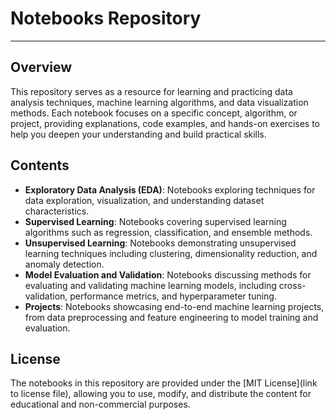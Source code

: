 # Notebooks Repository
---

## Overview

This repository serves as a resource for learning and practicing data analysis techniques, machine learning algorithms, and data visualization methods. Each notebook focuses on a specific concept, algorithm, or project, providing explanations, code examples, and hands-on exercises to help you deepen your understanding and build practical skills.

## Contents

- **Exploratory Data Analysis (EDA)**: Notebooks exploring techniques for data exploration, visualization, and understanding dataset characteristics.
- **Supervised Learning**: Notebooks covering supervised learning algorithms such as regression, classification, and ensemble methods.
- **Unsupervised Learning**: Notebooks demonstrating unsupervised learning techniques including clustering, dimensionality reduction, and anomaly detection.
- **Model Evaluation and Validation**: Notebooks discussing methods for evaluating and validating machine learning models, including cross-validation, performance metrics, and hyperparameter tuning.
- **Projects**: Notebooks showcasing end-to-end machine learning projects, from data preprocessing and feature engineering to model training and evaluation.

## License

The notebooks in this repository are provided under the [MIT License](link to license file), allowing you to use, modify, and distribute the content for educational and non-commercial purposes.

